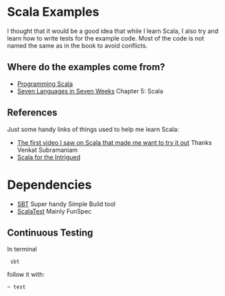 # Scala Examples

I thought that it would be a good idea that while I learn Scala, I also try and learn how to write tests for 
the example code. Most of the code is not named the same as in the book to avoid conflicts. 

## Where do the examples come from?

* [Programming Scala](https://pragprog.com/book/vsscala/programming-scala)
* [Seven Languages in Seven Weeks](https://pragprog.com/book/btlang/seven-languages-in-seven-weeks) Chapter 5: Scala

## References

Just some handy links of things used to help me learn Scala:

* [The first video I saw on Scala that made me want to try it out](https://www.youtube.com/watch?v=LH75sJAR0hc) Thanks Venkat Subramaniam
* [Scala for the Intrigued](https://www.youtube.com/watch?v=grvvKURwGNg)

# Dependencies

* [SBT](http://www.scala-sbt.org/) Super handy Simple Build tool
* [ScalaTest](http://www.scalatest.org/getting_started_with_fun_spec) Mainly FunSpec
 
 
## Continuous Testing
 In terminal 
 
``` 
 sbt
```
 
follow it with: 

```
~ test
```

